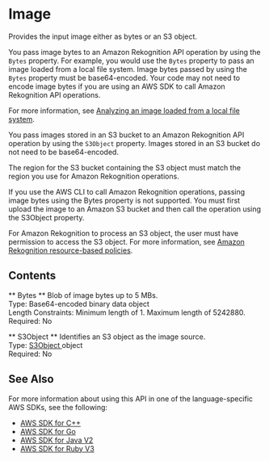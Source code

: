 # Image<a name="API_Image"></a>

Provides the input image either as bytes or an S3 object\.

You pass image bytes to an Amazon Rekognition API operation by using the `Bytes` property\. For example, you would use the `Bytes` property to pass an image loaded from a local file system\. Image bytes passed by using the `Bytes` property must be base64\-encoded\. Your code may not need to encode image bytes if you are using an AWS SDK to call Amazon Rekognition API operations\. 

For more information, see [Analyzing an image loaded from a local file system](images-bytes.md)\.

 You pass images stored in an S3 bucket to an Amazon Rekognition API operation by using the `S3Object` property\. Images stored in an S3 bucket do not need to be base64\-encoded\.

The region for the S3 bucket containing the S3 object must match the region you use for Amazon Rekognition operations\.

If you use the AWS CLI to call Amazon Rekognition operations, passing image bytes using the Bytes property is not supported\. You must first upload the image to an Amazon S3 bucket and then call the operation using the S3Object property\.

For Amazon Rekognition to process an S3 object, the user must have permission to access the S3 object\. For more information, see [Amazon Rekognition resource\-based policies](security_iam_service-with-iam.md#security_iam_service-with-iam-resource-based-policies)\. 

## Contents<a name="API_Image_Contents"></a>

 ** Bytes **   <a name="rekognition-Type-Image-Bytes"></a>
Blob of image bytes up to 5 MBs\.  
Type: Base64\-encoded binary data object  
Length Constraints: Minimum length of 1\. Maximum length of 5242880\.  
Required: No

 ** S3Object **   <a name="rekognition-Type-Image-S3Object"></a>
Identifies an S3 object as the image source\.  
Type: [ S3Object ](API_S3Object.md) object  
Required: No

## See Also<a name="API_Image_SeeAlso"></a>

For more information about using this API in one of the language\-specific AWS SDKs, see the following:
+  [ AWS SDK for C\+\+](https://docs.aws.amazon.com/goto/SdkForCpp/rekognition-2016-06-27/Image) 
+  [ AWS SDK for Go](https://docs.aws.amazon.com/goto/SdkForGoV1/rekognition-2016-06-27/Image) 
+  [ AWS SDK for Java V2](https://docs.aws.amazon.com/goto/SdkForJavaV2/rekognition-2016-06-27/Image) 
+  [ AWS SDK for Ruby V3](https://docs.aws.amazon.com/goto/SdkForRubyV3/rekognition-2016-06-27/Image) 